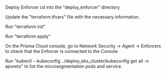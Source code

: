 Deploy Enforcer
cd into the "deploy_enforcer" directory

Update the "terraform.tfvars" file with the necessary information.

Run "terraform init"

Run "terraform apply"

On the Prisma Cloud console, go to Network Security -> Agent -> Enforcers to check that the Enforcer is connected to the Console

Run "kubectl --kubeconfig ../deploy_eks_cluster/kubeconfig get all -n aporeto" to list the microsegmentation pods and service.
